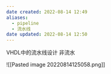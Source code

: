 ```yaml
---
date created: 2022-08-14 12:49
aliases:
  - pipeline
  - 流水线
date updated: 2022-08-14 12:50
---
```


VHDL中的流水线设计
非流水

![[Pasted image 20220814125058.png]]